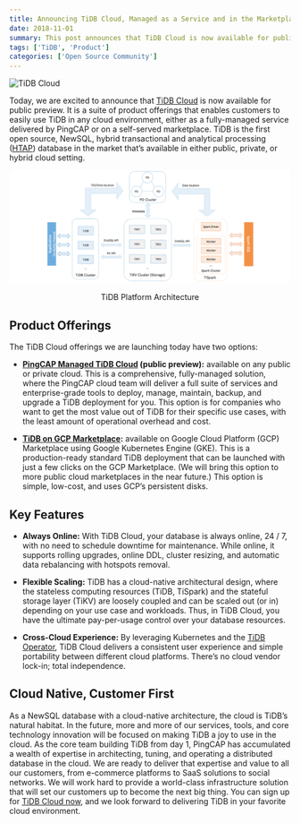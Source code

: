 ```yaml
---
title: Announcing TiDB Cloud, Managed as a Service and in the Marketplace
date: 2018-11-01
summary: This post announces that TiDB Cloud is now available for public preview.
tags: ['TiDB', 'Product']
categories: ['Open Source Community']
---
```


![TiDB Cloud](media/tidb-cloud.png)

Today, we are excited to announce that [TiDB Cloud](https://www.pingcap.com/tidb-cloud/) is now available for public preview. It is a suite of product offerings that enables customers to easily use TiDB in any cloud environment, either as a fully-managed service delivered by PingCAP or on a self-served marketplace. TiDB is the first open source, NewSQL, hybrid transactional and analytical processing ([HTAP](https://en.wikipedia.org/wiki/Hybrid_transactional/analytical_processing_(HTAP))) database in the market that’s available in either public, private, or hybrid cloud setting. 

![TiDB Platform Architecture](media/tidb-platform-architecture.png)
<center> TiDB Platform Architecture </center> 

## Product Offerings

The TiDB Cloud offerings we are launching today have two options:

- **[PingCAP Managed TiDB Cloud](https://www.pingcap.com/tidb-cloud/) (public preview):** available on any public or private cloud. This is a comprehensive, fully-managed solution, where the PingCAP cloud team will deliver a full suite of services and enterprise-grade tools to deploy, manage, maintain, backup, and upgrade a TiDB deployment for you. This option is for companies who want to get the most value out of TiDB for their specific use cases, with the least amount of operational overhead and cost.

- **[TiDB on GCP Marketplace](https://console.cloud.google.com/marketplace/details/pingcap-public/pingcap-tidb-operator):** available on Google Cloud Platform (GCP) Marketplace using Google Kubernetes Engine (GKE). This is a production-ready standard TiDB deployment that can be launched with just a few clicks on the GCP Marketplace. (We will bring this option to more public cloud marketplaces in the near future.) This option is simple, low-cost, and uses GCP’s persistent disks.

## Key Features 

- **Always Online:** With TiDB Cloud, your database is always online, 24 / 7, with no need to schedule downtime for maintenance. While online, it supports rolling upgrades, online DDL, cluster resizing, and automatic data rebalancing with hotspots removal.

- **Flexible Scaling:** TiDB has a cloud-native architectural design, where the stateless computing resources (TiDB, TiSpark) and the stateful storage layer (TiKV) are loosely coupled and can be scaled out (or in) depending on your use case and workloads. Thus, in TiDB Cloud, you have the ultimate pay-per-usage control over your database resources.

- **Cross-Cloud Experience:** By leveraging Kubernetes and the [TiDB Operator](https://github.com/pingcap/tidb-operator), TiDB Cloud delivers a consistent user experience and simple portability between different cloud platforms. There’s no cloud vendor lock-in; total independence. 

## Cloud Native, Customer First 

As a NewSQL database with a cloud-native architecture, the cloud is TiDB’s natural habitat. In the future, more and more of our services, tools, and core technology innovation will be focused on making TiDB a joy to use in the cloud. As the core team building TiDB from day 1, PingCAP has accumulated a wealth of expertise in architecting, tuning, and operating a distributed database in the cloud. We are ready to deliver that expertise and value to all our customers, from e-commerce platforms to SaaS solutions to social networks. We will work hard to provide a world-class infrastructure solution that will set our customers up to become the next big thing. You can sign up for [TiDB Cloud now](https://www.pingcap.com/tidb-cloud/), and we look forward to delivering TiDB in your favorite cloud environment. 